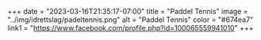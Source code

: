 +++
date = "2023-03-16T21:35:17-07:00"
title = "Paddel Tennis"
image = "../img/idrettslag/padeltennis.png"
alt = "Paddel Tennis"
color = "#674ea7"
link1 = "https://www.facebook.com/profile.php?id=100065559941010"
+++
